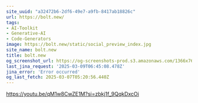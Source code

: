 ```yaml
---
site_uuid: "a32472b6-2df6-49e7-a9fb-8417ab18826c"
url: https://bolt.new/
tags:
- AI-Toolkit
- Generative-AI
- Code-Generators
image: https://bolt.new/static/social_preview_index.jpg
site_name: bolt.new
title: bolt.new
og_screenshot_url: https://og-screenshots-prod.s3.amazonaws.com/1366x768/80/false/34ea67d75a31b4177a5309780a91c19dcc8c5c5241694eeb5d046bd2625fba02.jpeg
last_jina_request: '2025-03-09T06:45:08.478Z'
jina_error: 'Error occurred'
og_last_fetch: 2025-03-07T05:20:56.440Z
---
```



https://youtu.be/qM1w8CwZE1M?si=zbkj1f_9QqkDxcOi
